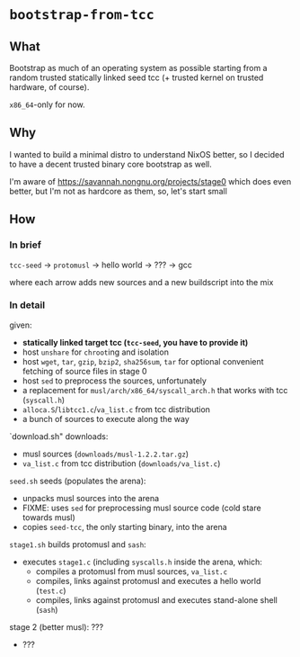 # `bootstrap-from-tcc`

## What

Bootstrap as much of an operating system as possible
starting from a random trusted statically linked seed tcc
(+ trusted kernel on trusted hardware, of course).

`x86_64`-only for now.

## Why

I wanted to build a minimal distro to understand NixOS better,
so I decided to have a decent trusted binary core bootstrap as well.

I'm aware of https://savannah.nongnu.org/projects/stage0 which does even better,
but I'm not as hardcore as them, so, let's start small

## How

### In brief

`tcc-seed` -> `protomusl` -> hello world -> ??? -> gcc

where each arrow adds new sources and a new buildscript into the mix

### In detail

given:

* **statically linked target tcc (`tcc-seed`, you have to provide it)**
* host `unshare` for `chroot`ing and isolation
* host `wget`, `tar`, `gzip`, `bzip2`, `sha256sum`, `tar`
  for optional convenient fetching of source files in stage 0
* host `sed` to preprocess the sources, unfortunately
* a replacement for `musl/arch/x86_64/syscall_arch.h` that works with tcc
  (`syscall.h`)
* `alloca.S`/`libtcc1.c`/`va_list.c` from tcc distribution
* a bunch of sources to execute along the way

`download.sh" downloads:

* musl sources (`downloads/musl-1.2.2.tar.gz`)
* `va_list.c` from tcc distribution (`downloads/va_list.c`)

`seed.sh` seeds (populates the arena):

* unpacks musl sources into the arena
* FIXME: uses `sed` for preprocessing musl source code (cold stare towards musl)
* copies `seed-tcc`, the only starting binary, into the arena

`stage1.sh` builds protomusl and `sash`:

* executes `stage1.c` (including `syscalls.h` inside the arena, which:
  * compiles a protomusl from musl sources, `va_list.c`
  * compiles, links against protomusl and executes a hello world (`test.c`)
  * compiles, links against protomusl and executes stand-alone shell (`sash`)

stage 2 (better musl): ???

* ???
